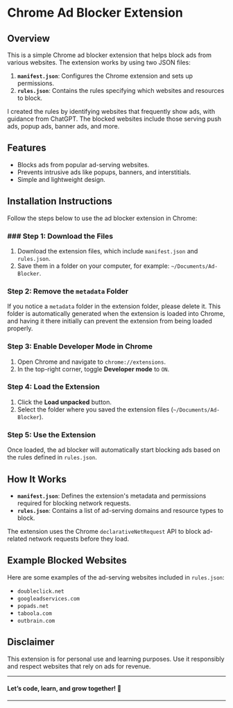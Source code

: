# Chrome Ad Blocker Extension

## Overview
This is a simple Chrome ad blocker extension that helps block ads from various websites. The extension works by using two JSON files:
1. **`manifest.json`**: Configures the Chrome extension and sets up permissions.
2. **`rules.json`**: Contains the rules specifying which websites and resources to block.

I created the rules by identifying websites that frequently show ads, with guidance from ChatGPT. The blocked websites include those serving push ads, popup ads, banner ads, and more.

## Features
- Blocks ads from popular ad-serving websites.
- Prevents intrusive ads like popups, banners, and interstitials.
- Simple and lightweight design.

## Installation Instructions
Follow the steps below to use the ad blocker extension in Chrome:

### ### Step 1: Download the Files
1. Download the extension files, which include `manifest.json` and `rules.json`.
2. Save them in a folder on your computer, for example: `~/Documents/Ad-Blocker`.

### Step 2: Remove the `metadata` Folder
If you notice a `metadata` folder in the extension folder, please delete it. This folder is automatically generated when the extension is loaded into Chrome, and having it there initially can prevent the extension from being loaded properly.

### Step 3: Enable Developer Mode in Chrome
1. Open Chrome and navigate to `chrome://extensions`.
2. In the top-right corner, toggle **Developer mode** to `ON`.

### Step 4: Load the Extension
1. Click the **Load unpacked** button.
2. Select the folder where you saved the extension files (`~/Documents/Ad-Blocker`).

### Step 5: Use the Extension
Once loaded, the ad blocker will automatically start blocking ads based on the rules defined in `rules.json`.

## How It Works
- **`manifest.json`**: Defines the extension's metadata and permissions required for blocking network requests.
- **`rules.json`**: Contains a list of ad-serving domains and resource types to block.

The extension uses the Chrome `declarativeNetRequest` API to block ad-related network requests before they load.

## Example Blocked Websites
Here are some examples of the ad-serving websites included in `rules.json`:
- `doubleclick.net`
- `googleadservices.com`
- `popads.net`
- `taboola.com`
- `outbrain.com`

## Disclaimer
This extension is for personal use and learning purposes. Use it responsibly and respect websites that rely on ads for revenue.


------------------------------------------

#### Let’s code, learn, and grow together! 🚀  

------------------------------------------
